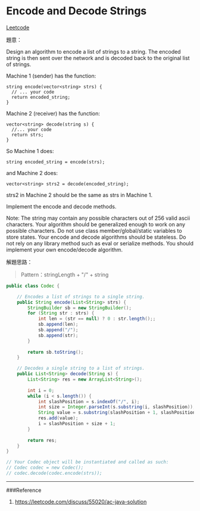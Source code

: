 # Encode and Decode Strings

[Leetcode](https://leetcode.com/problems/encode-and-decode-strings/)

題意：

Design an algorithm to encode a list of strings to a string. The encoded string is then sent over the network and is decoded back to the original list of strings.

Machine 1 (sender) has the function:
```
string encode(vector<string> strs) {
  // ... your code
  return encoded_string;
}
```
Machine 2 (receiver) has the function:
```
vector<string> decode(string s) {
  //... your code
  return strs;
}
```
So Machine 1 does:
```
string encoded_string = encode(strs);
```
and Machine 2 does:
```
vector<string> strs2 = decode(encoded_string);
```
strs2 in Machine 2 should be the same as strs in Machine 1.

Implement the encode and decode methods.

Note:
The string may contain any possible characters out of 256 valid ascii characters. Your algorithm should be generalized enough to work on any possible characters.
Do not use class member/global/static variables to store states. Your encode and decode algorithms should be stateless.
Do not rely on any library method such as eval or serialize methods. You should implement your own encode/decode algorithm.

解題思路：

> Pattern：stringLength + "/" + string

```java
public class Codec {

    // Encodes a list of strings to a single string.
    public String encode(List<String> strs) {
        StringBuilder sb = new StringBuilder();
        for (String str : strs) {
            int len = (str == null) ? 0 : str.length();;
            sb.append(len);
            sb.append("/");
            sb.append(str);
        }
        
        return sb.toString();
    }

    // Decodes a single string to a list of strings.
    public List<String> decode(String s) {
        List<String> res = new ArrayList<String>();
        
        int i = 0;
        while (i < s.length()) {
            int slashPosition = s.indexOf("/", i);
            int size = Integer.parseInt(s.substring(i, slashPosition));
            String value = s.substring(slashPosition + 1, slashPosition + size + 1);
            res.add(value);
            i = slashPosition + size + 1;
        }
        
        return res;
    }
}

// Your Codec object will be instantiated and called as such:
// Codec codec = new Codec();
// codec.decode(codec.encode(strs));
```

---
###Reference
1. https://leetcode.com/discuss/55020/ac-java-solution